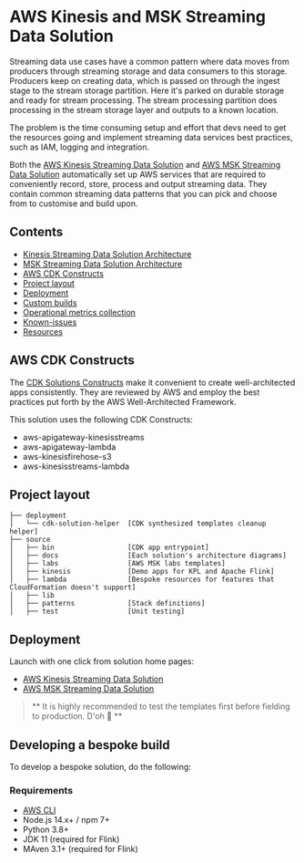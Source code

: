 # AWS Kinesis and MSK Streaming Data Solution

Streaming data use cases have a common pattern where data moves from producers through streaming storage and data consumers to this storage. Producers keep on creating data, which is passed on through the ingest stage to the stream storage partition. Here it's parked on durable storage and ready for stream processing. The stream processing partition does processing in the stream storage layer and outputs to a known location.

The problem is the time consuming setup and effort that devs need to get the resources going and implement streaming data services best practices, such as IAM, logging and integration.

Both the [AWS Kinesis Streaming Data Solution](https://aws.amazon.com/solutions/implementations/aws-streaming-data-solution-for-amazon-kinesis) and [AWS MSK Streaming Data Solution](https://aws.amazon.com/solutions/implementations/aws-streaming-data-solution-for-msk) automatically set up AWS services that are required to conveniently record, store, process and output streaming data. They contain common streaming data patterns that you can pick and choose from to customise and build upon.

## Contents
- [Kinesis Streaming Data Solution Architecture](source/docs/README-Kinesis.md)
- [MSK Streaming Data Solution Architecture](source/docs/README-MSK.md)
- [AWS CDK Constructs](#aws-cdk-constructs)
- [Project layout](#project-layout)
- [Deployment](#deployment)
- [Custom builds](#creating-a-custom-build)
- [Operational metrics collection](#collection-of-operational-metrics)
- [Known-issues](#known-issues)
- [Resources](#resources)

## AWS CDK Constructs
The [CDK Solutions Constructs](https://aws.amazon.com/solutions/constructs/) make it convenient to create well-architected apps consistently. They are reviewed by AWS and employ the best practices put forth by the AWS Well-Architected Framework. 

This solution uses the following CDK Constructs:
- aws-apigateway-kinesisstreams
- aws-apigateway-lambda
- aws-kinesisfirehose-s3
- aws-kinesisstreams-lambda

## Project layout 
```
├── deployment
│   └── cdk-solution-helper  [CDK synthesized templates cleanup helper]
├── source
│   ├── bin                  [CDK app entrypoint]
│   ├── docs                 [Each solution's architecture diagrams]
│   ├── labs                 [AWS MSK labs templates]
│   ├── kinesis              [Demo apps for KPL and Apache Flink]
│   ├── lambda               [Bespoke resources for features that CloudFormation doesn't support]
│   ├── lib
│   ├── patterns             [Stack definitions]
│   ├── test                 [Unit testing]
```

## Deployment
Launch with one click from solution home pages:
- [AWS Kinesis Streaming Data Solution](https://aws.amazon.com/solutions/implementations/aws-streaming-data-solution-for-amazon-kinesis)
- [AWS MSK Streaming Data Solution](https://aws.amazon.com/solutions/implementations/aws-streaming-data-solution-for-amazon-msk)
> ** It is highly recommended to test the templates first before fielding to production. D'oh 🤣 **

## Developing a bespoke build
To develop a bespoke solution, do the following:

### Requirements
- [AWS CLI](https://aws.amazon.com/cli/)
- Node.js 14.x+ / npm 7+
- Python 3.8+
- JDK 11 (required for Flink)
- MAven 3.1+ (required for Flink)